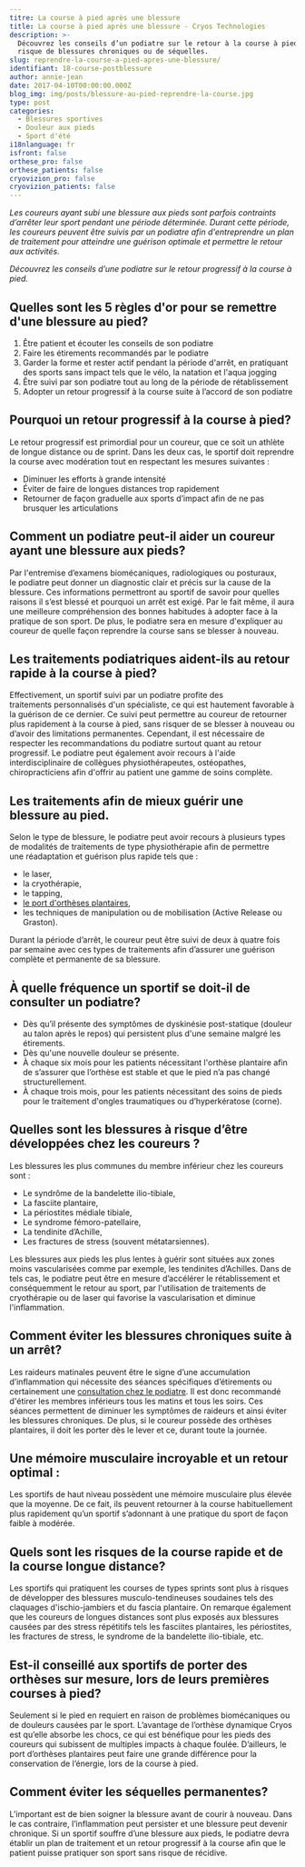 ```yaml
---
titre: La course à pied après une blessure
title: La course à pied après une blessure - Cryos Technologies
description: >-
  Découvrez les conseils d’un podiatre sur le retour à la course à pied sans
  risque de blessures chroniques ou de séquelles.
slug: reprendre-la-course-a-pied-apres-une-blessure/
identifiant: 18-course-postblessure
author: annie-jean
date: 2017-04-10T00:00:00.000Z
blog_img: img/posts/blessure-au-pied-reprendre-la-course.jpg
type: post
categories:
  - Blessures sportives
  - Douleur aux pieds
  - Sport d'été
i18nlanguage: fr
isfront: false
orthese_pro: false
orthese_patients: false
cryovizion_pro: false
cryovizion_patients: false
---
```


*Les coureurs ayant subi une blessure aux pieds sont parfois contraints d’arrêter leur sport pendant une période déterminée. Durant cette période, les coureurs peuvent être suivis par un podiatre afin d'entreprendre un plan de traitement pour atteindre une guérison optimale et permettre le retour aux activités.*

*Découvrez les conseils d’une podiatre sur le retour progressif à la course à pied.*

## Quelles sont les 5 règles d'or pour se remettre d'une blessure au pied?

1. Être patient et écouter les conseils de son podiatre
2. Faire les étirements recommandés par le podiatre
3. Garder la forme et rester actif pendant la période d'arrêt, en pratiquant des sports sans impact tels que le vélo, la natation et l'aqua jogging
4. Être suivi par son podiatre tout au long de la période de rétablissement
5. Adopter un retour progressif à la course suite à l’accord de son podiatre

## Pourquoi un retour progressif à la course à pied?

Le retour progressif est primordial pour un coureur, que ce soit un athlète de longue distance ou de sprint. Dans les deux cas, le sportif doit reprendre la course avec modération tout en respectant les mesures suivantes :

- Diminuer les efforts à grande intensité
- Éviter de faire de longues distances trop rapidement
- Retourner de façon graduelle aux sports d’impact afin de ne pas brusquer les articulations

## Comment un podiatre peut-il aider un coureur ayant une blessure aux pieds?

Par l'entremise d’examens biomécaniques, radiologiques ou posturaux, le podiatre peut donner un diagnostic clair et précis sur la cause de la blessure. Ces informations permettront au sportif de savoir pour quelles raisons il s’est blessé et pourquoi un arrêt est exigé. Par le fait même, il aura une meilleure compréhension des bonnes habitudes à adopter face à la pratique de son sport. De plus, le podiatre sera en mesure d'expliquer au coureur de quelle façon reprendre la course sans se blesser à nouveau.

## Les traitements podiatriques aident-ils au retour rapide à la course à pied?

Effectivement, un sportif suivi par un podiatre profite des traitements personnalisés d'un spécialiste, ce qui est hautement favorable à la guérison de ce dernier. Ce suivi peut permettre au coureur de retourner plus rapidement à la course à pied, sans risquer de se blesser à nouveau ou d’avoir des limitations permanentes. Cependant, il est nécessaire de respecter les recommandations du podiatre surtout quant au retour progressif. Le podiatre peut également avoir recours à l'aide interdisciplinaire de collègues physiothérapeutes, ostéopathes, chiropracticiens afin d'offrir au patient une gamme de soins complète.

## Les traitements afin de mieux guérir une blessure au pied.

Selon le type de blessure, le podiatre peut avoir recours à plusieurs types de modalités de traitements de type physiothérapie afin de permettre une réadaptation et guérison plus rapide tels que :

- le laser,
- la cryothérapie,
- le tapping,
- [le port d'orthèses plantaires](https://www.cryos.com/patients/ortheses/),
- les techniques de manipulation ou de mobilisation (Active Release ou Graston).

Durant la période d’arrêt, le coureur peut être suivi de deux à quatre fois par semaine avec ces types de traitements afin d’assurer une guérison complète et permanente de sa blessure.

## À quelle fréquence un sportif se doit-il de consulter un podiatre?


- Dès qu’il présente des symptômes de dyskinésie post-statique (douleur au talon après le repos) qui persistent plus d'une semaine malgré les étirements.
- Dès qu'une nouvelle douleur se présente.
- À chaque six mois pour les patients nécessitant l'orthèse plantaire afin de s’assurer que l’orthèse est stable et que le pied n’a pas changé structurellement.
- À chaque trois mois, pour les patients nécessitant des soins de pieds pour le traitement d'ongles traumatiques ou d’hyperkératose (corne).

## Quelles sont les blessures à risque d’être développées chez les coureurs ?

Les blessures les plus communes du membre inférieur chez les coureurs sont :

- Le syndrôme de la bandelette ilio-tibiale,
- La fasciite plantaire,
- La périostites médiale tibiale,
- Le syndrome fémoro-patellaire,
- La tendinite d’Achille,
- Les fractures de stress (souvent métatarsiennes).

Les blessures aux pieds les plus lentes à guérir sont situées aux zones moins vascularisées comme par exemple, les tendinites d’Achilles. Dans de tels cas, le podiatre peut être en mesure d’accélérer le rétablissement et conséquemment le retour au sport, par l'utilisation de traitements de cryothérapie ou de laser qui favorise la vascularisation et diminue l'inflammation.

## Comment éviter les blessures chroniques suite à un arrêt?

Les raideurs matinales peuvent être le signe d’une accumulation d’inflammation qui nécessite des séances spécifiques d’étirements ou certainement une [consultation chez le podiatre](https://www.cryos.com/trouver-une-clinique/). Il est donc recommandé d'étirer les membres inférieurs tous les matins et tous les soirs. Ces séances permettent de diminuer les symptômes de raideurs et ainsi éviter les blessures chroniques. De plus, si le coureur possède des orthèses plantaires, il doit les porter dès le lever et ce, durant toute la journée.

## Une mémoire musculaire incroyable et un retour optimal :

Les sportifs de haut niveau possèdent une mémoire musculaire plus élevée que la moyenne. De ce fait, ils peuvent retourner à la course habituellement plus rapidement qu’un sportif s’adonnant à une pratique du sport de façon faible à modérée.

## Quels sont les risques de la course rapide et de la course longue distance?

Les sportifs qui pratiquent les courses de types sprints sont plus à risques de développer des blessures musculo-tendineuses soudaines tels des claquages d'ischio-jambiers et du fascia plantaire. On remarque également que les coureurs de longues distances sont plus exposés aux blessures causées par des stress répétitifs tels les fasciites plantaires, les périostites, les fractures de stress, le syndrome de la bandelette ilio-tibiale, etc.

## Est-il conseillé aux sportifs de porter des orthèses sur mesure, lors de leurs premières courses à pied?

Seulement si le pied en requiert en raison de problèmes biomécaniques ou de douleurs causées par le sport. L’avantage de l’orthèse dynamique Cryos est qu’elle absorbe les chocs, ce qui est bénéfique pour les pieds des coureurs qui subissent de multiples impacts à chaque foulée. D’ailleurs, le port d’orthèses plantaires peut faire une grande différence pour la conservation de l’énergie, lors de la course à pied.

## Comment éviter les séquelles permanentes?

L’important est de bien soigner la blessure avant de courir à nouveau. Dans le cas contraire, l’inflammation peut persister et une blessure peut devenir chronique. Si un sportif souffre d’une blessure aux pieds, le podiatre devra établir un plan de traitement et un retour progressif à la course afin que le patient puisse pratiquer son sport sans risque de récidive.
